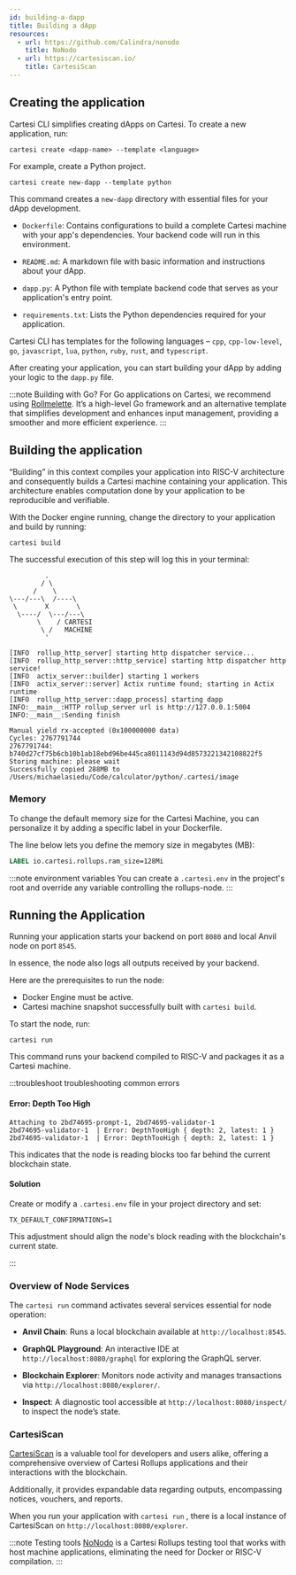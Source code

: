 ```yaml
---
id: building-a-dapp
title: Building a dApp
resources:
  - url: https://github.com/Calindra/nonodo
    title: NoNodo
  - url: https://cartesiscan.io/
    title: CartesiScan
---
```



## Creating the application
Cartesi CLI simplifies creating dApps on Cartesi. To create a new application, run:

```shell
cartesi create <dapp-name> --template <language>
```

For example, create a Python project.

```shell
cartesi create new-dapp --template python
```

This command creates a `new-dapp` directory with essential files for your dApp development.

- `Dockerfile`: Contains configurations to build a complete Cartesi machine with your app's dependencies. Your backend code will run in this environment.

- `README.md`: A markdown file with basic information and instructions about your dApp.

- `dapp.py`: A Python file with template backend code that serves as your application's entry point.

- `requirements.txt`: Lists the Python dependencies required for your application.

Cartesi CLI has templates for the following languages – `cpp`, `cpp-low-level`, `go`, `javascript`, `lua`, `python`, `ruby`, `rust`, and `typescript`.

After creating your application, you can start building your dApp by adding your logic to the `dapp.py` file.


:::note Building with Go?
For Go applications on Cartesi, we recommend using [Rollmelette](https://github.com/rollmelette/rollmelette). It’s a high-level Go framework and an alternative template that simplifies development and enhances input management, providing a smoother and more efficient experience.
:::


## Building the application

“Building” in this context compiles your application into RISC-V architecture and consequently builds a Cartesi machine containing your application. This architecture enables computation done by your application to be reproducible and verifiable.

With the Docker engine running, change the directory to your application and build by running:

```shell
cartesi build
```

The successful execution of this step will log this in your terminal:

```shell
         .
        / \
      /    \
\---/---\  /----\
 \       X       \
  \----/  \---/---\
       \    / CARTESI
        \ /   MACHINE
         '

[INFO  rollup_http_server] starting http dispatcher service...
[INFO  rollup_http_server::http_service] starting http dispatcher http service!
[INFO  actix_server::builder] starting 1 workers
[INFO  actix_server::server] Actix runtime found; starting in Actix runtime
[INFO  rollup_http_server::dapp_process] starting dapp
INFO:__main__:HTTP rollup_server url is http://127.0.0.1:5004
INFO:__main__:Sending finish

Manual yield rx-accepted (0x100000000 data)
Cycles: 2767791744
2767791744: b740d27cf75b6cb10b1ab18ebd96be445ca8011143d94d8573221342108822f5
Storing machine: please wait
Successfully copied 288MB to /Users/michaelasiedu/Code/calculator/python/.cartesi/image
```
### Memory

To change the default memory size for the Cartesi Machine, you can personalize it by adding a specific label in your Dockerfile.

The line below lets you define the memory size in megabytes (MB):

```dockerfile
LABEL io.cartesi.rollups.ram_size=128Mi
```

:::note environment variables
You can create a `.cartesi.env` in the project's root and override any variable controlling the rollups-node.
:::


## Running the Application

Running your application starts your backend on port `8080` and local Anvil node on port `8545`.

In essence, the node also logs all outputs received by your backend.

Here are the prerequisites to run the node:

- Docker Engine must be active.
- Cartesi machine snapshot successfully built with `cartesi build`.

To start the node, run:

```shell
cartesi run
```

This command runs your backend compiled to RISC-V and packages it as a Cartesi machine.

:::troubleshoot troubleshooting common errors

#### Error: Depth Too High

```shell
Attaching to 2bd74695-prompt-1, 2bd74695-validator-1
2bd74695-validator-1  | Error: DepthTooHigh { depth: 2, latest: 1 }
2bd74695-validator-1  | Error: DepthTooHigh { depth: 2, latest: 1 }
```

This indicates that the node is reading blocks too far behind the current blockchain state.

#### Solution

Create or modify a `.cartesi.env` file in your project directory and set:

```shell
TX_DEFAULT_CONFIRMATIONS=1
```

This adjustment should align the node's block reading with the blockchain's current state.

:::

### Overview of Node Services

The `cartesi run` command activates several services essential for node operation:

- **Anvil Chain**: Runs a local blockchain available at `http://localhost:8545`.

- **GraphQL Playground**: An interactive IDE at `http://localhost:8080/graphql` for exploring the GraphQL server.

- **Blockchain Explorer**: Monitors node activity and manages transactions via `http://localhost:8080/explorer/`.

- **Inspect**: A diagnostic tool accessible at `http://localhost:8080/inspect/` to inspect the node’s state.


### CartesiScan

[CartesiScan](https://cartesiscan.io/) is a valuable tool for developers and users alike, offering a comprehensive overview of Cartesi Rollups applications and their interactions with the blockchain.

Additionally, it provides expandable data regarding outputs, encompassing notices, vouchers, and reports.

When you run your application with `cartesi run` , there is a local instance of CartesiScan on `http://localhost:8080/explorer`.

:::note Testing tools
[NoNodo](https://github.com/Calindra/nonodo) is a Cartesi Rollups testing tool that works with host machine applications, eliminating the need for Docker or RISC-V compilation.
:::
